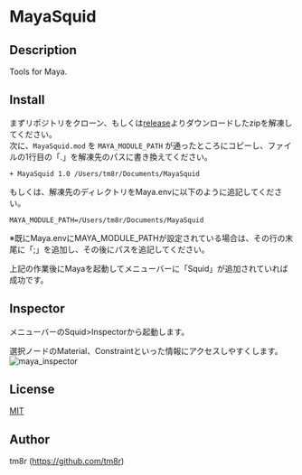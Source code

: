 # MayaSquid
## Description
Tools for Maya.

## Install
まずリポジトリをクローン、もしくは[release](https://github.com/tm8r/MayaSquid/releases/)よりダウンロードしたzipを解凍してください。\
次に、`MayaSquid.mod` を `MAYA_MODULE_PATH` が通ったところにコピーし、ファイルの1行目の「.」を解凍先のパスに書き換えてください。
```
+ MayaSquid 1.0 /Users/tm8r/Documents/MayaSquid
```
もしくは、解凍先のディレクトリをMaya.envに以下のように追記してください。
```
MAYA_MODULE_PATH=/Users/tm8r/Documents/MayaSquid
```
※既にMaya.envにMAYA_MODULE_PATHが設定されている場合は、その行の末尾に「;」を追加し、その後にパスを追記してください。

上記の作業後にMayaを起動してメニューバーに「Squid」が追加されていれば成功です。

## Inspector
メニューバーのSquid>Inspectorから起動します。

選択ノードのMaterial、Constraintといった情報にアクセスしやすくします。
![maya_inspector](https://user-images.githubusercontent.com/1896961/54471737-474e6d00-4801-11e9-967f-621b8dce2de9.gif)

## License
[MIT](https://en.wikipedia.org/wiki/MIT_License)

## Author
tm8r (https://github.com/tm8r)
